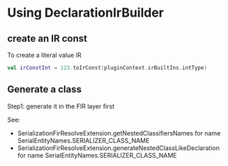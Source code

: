 # Using DeclarationIrBuilder

## create an IR const

To create a literal value IR

```kotlin
val irConstInt = 123.toIrConst(pluginContext.irBuiltIns.intType)
```

## Generate a class
Step1: generate it in the FIR layer first

See: 
- SerializationFirResolveExtension.getNestedClassifiersNames for name SerialEntityNames.SERIALIZER_CLASS_NAME
- SerializationFirResolveExtension.generateNestedClassLikeDeclaration for name SerialEntityNames.SERIALIZER_CLASS_NAME
